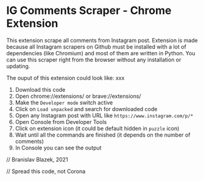 # IG Comments Scraper - Chrome Extension

This extension scrape all comments from Instagram post. 
Extension is made because all Instagram scrapers on Github must be installed with a lot of dependencies
(like Chromium) and most of them are written in Python.
You can use this scraper right from the browser without any installation or updating.

The ouput of this extension could look like:
xxx

1. Download this code
2. Open chrome://extensions/ or brave://extensions/
3. Make the `Developer mode` switch active
4. Click on `Load unpacked` and search for downloaded code
5. Open any Instagram post with URL like `https://www.instagram.com/p/*`
6. Open Console from Developer Tools
7. Click on extension icon (it could be default hidden in `puzzle` icon)
8. Wait until all the commands are finished (it depends on the number of comments)
9. In Console you can see the output



// Branislav Blazek, 2021

// Spread this code, not Corona
